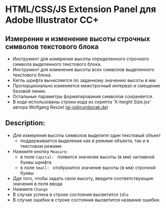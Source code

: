 HTML/CSS/JS Extension Panel для Adobe Illustrator CC+
===

Измерение и изменение высоты строчных символов текстового блока
---

* Инструмент для измерения высоты определенного строчного символа выделенного текстового блока.
* Инструмент для изменения высоты всех символов выделенного текстового блока.
* Кегль шрифта вычисляется по заданному значению высоты в мм.
* Пропорционально изменяется межстрочный интервал и смещение базовой линии.
* Остальные параметры форматирования символов сохраняется.
* В коде использованы строки кода из скрипта 'X-height Size.jsx' автора Wolfgang Reszel (ai-js@rumborak.de)
 
Description:
---
* Для измерения высоты символов выделите один текстовый объект
  * поддерживается выделение как в режиме объекта, так и в текстовом режиме
* Нажмите кнопку `Measure`:
  * в поле `Capital: ` появится значение высоты (в мм) заглавной буквы шрифта
  * в поле `Small: ` отобразится значение высоты (в мм) строчной буквы
* Ддя того, чтобы задать свою высоту, введите соответствующие значения в поля ввода
* Нажмите `Change`
* В случае успеха в строке состояния высветится `Idle`
* В случае ошибки в строке состояния высветится название ошибки.